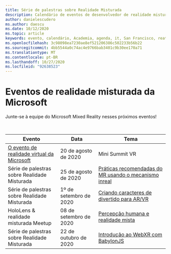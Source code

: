 ```yaml
---
title: Série de palestras sobre Realidade Misturada
description: Calendário de eventos de desenvolvedor de realidade misturada no reator em São Francisco.
author: danielescudero
ms.author: daescu
ms.date: 10/12/2020
ms.topic: article
keywords: evento, calendário, Academia, agenda, it, San Francisco, reator
ms.openlocfilehash: 3c98098ea7230ae8ef521206386c502233b56b22
ms.sourcegitcommit: 4bb5544a0c74ac4e9766bab3401c9b30ee170a71
ms.translationtype: MT
ms.contentlocale: pt-BR
ms.lasthandoff: 10/27/2020
ms.locfileid: "92638523"
---
```

# <a name="microsoft-mixed-reality-events"></a>Eventos de realidade misturada da Microsoft

Junte-se à equipe do Microsoft Mixed Reality nesses próximos eventos!

<br>

|Evento|Data|Tema|
|-------------|-------------|-----|
| [O evento de realidade virtual da Microsoft](https://www.meetup.com/hololens-mr/events/272364822/)|20 de agosto de 2020|Mini Summit VR|
| Série de palestras sobre Realidade Misturada|25 de agosto de 2020|[Práticas recomendadas do MR usando o mecanismo inreal](https://channel9.msdn.com/Shows/Docs-Mixed-Reality/Tips-and-Best-Practices-for-using-UE4-in-MR)|
| Série de palestras sobre Realidade Misturada|1º de setembro de 2020|[Criando caracteres de divertido para AR/VR](https://channel9.msdn.com/Shows/Docs-Mixed-Reality/Creating-Entertaining-Characters-for-Mixed-Reality)|
| HoloLens & realidade misturada Meetup|08 de setembro de 2020|[Percepção humana e realidade mista](https://channel9.msdn.com/Shows/Docs-Mixed-Reality/Human-Perception-and-Mixed-Reality)|
| Série de palestras sobre Realidade Misturada|22 de outubro de 2020|[Introdução ao WebXR com BabylonJS](https://channel9.msdn.com/Shows/Docs-Mixed-Reality/Adding-Augmented-Reality-to-your-Typescript-Project)|


